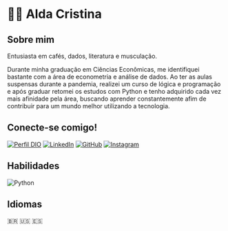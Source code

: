 # :woman_technologist: Alda Cristina 
## Sobre mim
Entusiasta em cafés, dados, literatura e musculação.

Durante minha graduação em Ciências Econômicas, me identifiquei bastante com a área de econometria e análise de dados. Ao ter as aulas suspensas durante a pandemia, realizei um curso de lógica e programação e após graduar retomei os estudos com Python e tenho adquirido cada vez mais afinidade pela área, buscando aprender constantemente afim de contribuir para um mundo melhor utilizando a tecnologia.

 

## Conecte-se comigo!  
 [![Perfil DIO](https://img.shields.io/badge/-Meu%20Perfil%20na%20DIO-000?style=for-the-badge)](https://www.dio.me/users/alda_mendanha) 
 [![LinkedIn](https://img.shields.io/badge/LinkedIn-000?style=for-the-badge&logo=linkedin&logoColor=0E76A8)](www.linkedin.com/in/alda-mendanha-90999627) 
 [![GitHub](https://img.shields.io/badge/GitHub-000?style=for-the-badge&logo=github&logoColor=30A3DC)](https://github.com/aldacristina)
 [![Instagram](https://img.shields.io/badge/Instagram-000?style=for-the-badge&logo=instagram)](https://www.instagram.com/alda.mendanha)

 ## Habilidades 
 ![Python](https://img.shields.io/badge/Python-000?style=for-the-badge&logo=python)

## Idiomas
 :brazil: :us: :es:  
